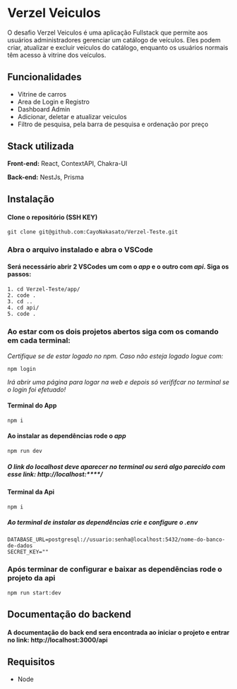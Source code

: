 
# Verzel Veiculos

O desafio Verzel Veiculos é uma aplicação Fullstack que permite aos usuários administradores gerenciar um catálogo de veículos. Eles podem criar, atualizar e excluir veículos do catálogo, enquanto os usuários normais têm acesso à vitrine dos veículos.

## Funcionalidades

- Vitrine de carros
- Area de Login e Registro
- Dashboard Admin
- Adicionar, deletar e atualizar veiculos
- Filtro de pesquisa, pela barra de pesquisa e ordenação por preço

## Stack utilizada

**Front-end:** React, ContextAPI, Chakra-UI

**Back-end:** NestJs, Prisma


## Instalação

#### Clone o repositório (SSH KEY)
```
git clone git@github.com:CayoNakasato/Verzel-Teste.git
```` 

### Abra o arquivo instalado e abra o VSCode

#### Será necessário abrir 2 VSCodes um com o *app* e o outro com *api*. Siga os passos: 

####
```
1. cd Verzel-Teste/app/
2. code .
3. cd ..
4. cd api/
5. code .
```

### Ao estar com os dois projetos abertos siga com os comando em cada terminal:
*Certifique se de estar logado no npm. Caso não esteja logado logue com:*
```
npm login
```
*Irá abrir uma página para logar na web e depois só verififcar no terminal se o login foi efetuado!*
#### Terminal do App
```
npm i
```

#### Ao instalar as dependências rode o *app*
```
npm run dev
```

##### O link do localhost deve aparecer no terminal ou será algo parecido com esse link: http://localhost:****/

#### Terminal da Api
```
npm i
```

##### Ao terminal de instalar as dependências crie e configure o *.env*
```
DATABASE_URL=postgresql://usuario:senha@localhost:5432/nome-do-banco-de-dados
SECRET_KEY=""
```

### Após terminar de configurar e baixar as dependências rode o projeto da api
```
npm run start:dev
```

## Documentação do backend
#### A documentação do back end sera encontrada ao iniciar o projeto e entrar no link: http://localhost:3000/api

## Requisitos

- Node


